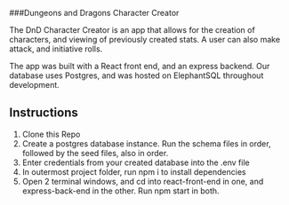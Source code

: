 ###Dungeons and Dragons Character Creator

The DnD Character Creator is an app that allows for the creation of characters, and viewing of previously created stats. A user can also make attack, and initiative rolls.

The app was built with a React front end, and an express backend. Our database uses Postgres, and was hosted on ElephantSQL throughout development. 


## Instructions

1. Clone this Repo
2. Create a postgres database instance. Run the schema files in order, followed by the seed files, also in order.
3. Enter credentials from your created database into the .env file 
4. In outermost project folder, run npm i to install dependencies
5. Open 2 terminal windows, and cd into react-front-end in one, and express-back-end in the other. Run npm start in both.


